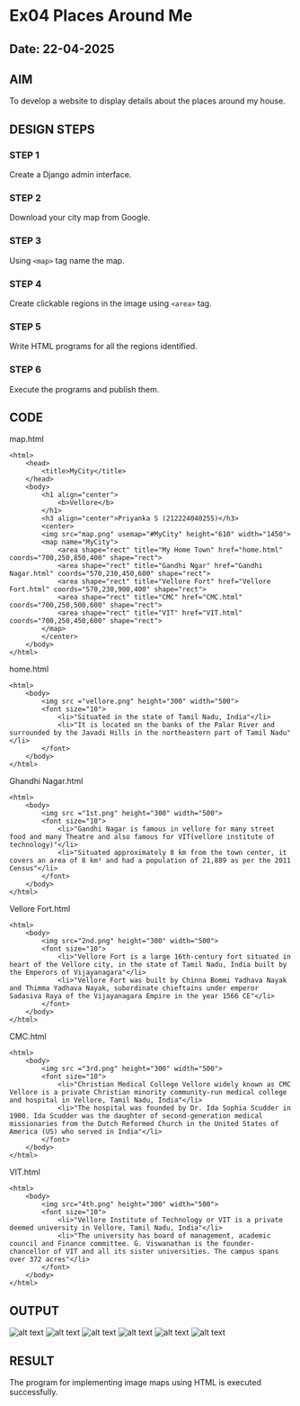 # Ex04 Places Around Me
## Date: 22-04-2025

## AIM
To develop a website to display details about the places around my house.

## DESIGN STEPS

### STEP 1
Create a Django admin interface.

### STEP 2
Download your city map from Google.

### STEP 3
Using ```<map>``` tag name the map.

### STEP 4
Create clickable regions in the image using ```<area>``` tag.

### STEP 5
Write HTML programs for all the regions identified.

### STEP 6
Execute the programs and publish them.

## CODE

map.html
```
<html>
    <head>
        <title>MyCity</title>
    </head>
    <body>
        <h1 align="center">
            <b>Vellore</b>
        </h1>
        <h3 align="center">Priyanka S (212224040255)</h3>
        <center>
        <img src="map.png" usemap="#MyCity" height="610" width="1450">
        <map name="MyCity">
            <area shape="rect" title="My Home Town" href="home.html" coords="700,250,850,400" shape="rect">
            <area shape="rect" title="Gandhi Ngar" href="Gandhi Nagar.html" coords="570,230,450,600" shape="rect">
            <area shape="rect" title="Vellore Fort" href="Vellore Fort.html" coords="570,230,900,400" shape="rect">
            <area shape="rect" title="CMC" href="CMC.html" coords="700,250,500,600" shape="rect">
            <area shape="rect" title="VIT" href="VIT.html" coords="700,250,450,600" shape="rect">
        </map>
        </center>
    </body>
</html>
```
home.html
```
<html>
    <body>
        <img src ="vellore.png" height="300" width="500">
        <font size="10">
            <li>"Situated in the state of Tamil Nadu, India"</li>
            <li>"It is located on the banks of the Palar River and surrounded by the Javadi Hills in the northeastern part of Tamil Nadu"</li>
        </font>
    </body>
</html>

```
Ghandhi Nagar.html
```
<html>
    <body>
        <img src ="1st.png" height="300" width="500">
        <font size="10">
            <li>"Gandhi Nagar is famous in vellore for many street food and many Theatre and also famous for VIT(vellore institute of technology)"</li>
            <li>"Situated approximately 8 km from the town center, it covers an area of 8 km² and had a population of 21,889 as per the 2011 Census"</li>
        </font>
    </body>
</html>

```
Vellore Fort.html
```
<html>
    <body>
        <img src="2nd.png" height="300" width="500">
        <font size="10">            
            <li>"Vellore Fort is a large 16th-century fort situated in heart of the Vellore city, in the state of Tamil Nadu, India built by the Emperors of Vijayanagara"</li>
            <li>"Vellore Fort was built by Chinna Bommi Yadhava Nayak and Thimma Yadhava Nayak, subordinate chieftains under emperor Sadasiva Raya of the Vijayanagara Empire in the year 1566 CE"</li>
        </font>
    </body>
</html>

```
CMC.html
```
<html>
    <body>
        <img src ="3rd.png" height="300" width="500">
        <font size="10">
            <li>"Christian Medical College Vellore widely known as CMC Vellore is a private Christian minority community-run medical college and hospital in Vellore, Tamil Nadu, India"</li>
            <li>"The hospital was founded by Dr. Ida Sophia Scudder in 1900. Ida Scudder was the daughter of second-generation medical missionaries from the Dutch Reformed Church in the United States of America (US) who served in India"</li>
        </font>
    </body>
</html>
```
VIT.html

```
<html>
    <body>
        <img src="4th.png" height="300" width="500">
        <font size="10">
            <li>"Vellore Institute of Technology or VIT is a private deemed university in Vellore, Tamil Nadu, India"</li>
            <li>"The university has board of management, academic council and Finance committee. G. Viswanathan is the founder-chancellor of VIT and all its sister universities. The campus spans over 372 acres"</li>
        </font>
    </body>
</html>
```
## OUTPUT
![alt text](<home/mapapp/static/Screenshot 2025-04-23 001322.png>)
![alt text](<home/mapapp/static/Screenshot 2025-04-23 000839.png>)
![alt text](<home/mapapp/static/Screenshot 2025-04-23 000557.png>)
![alt text](<home/mapapp/static/Screenshot 2025-04-23 000542.png>)
![alt text](<home/mapapp/static/Screenshot 2025-04-23 000608.png>)
![alt text](<home/mapapp/static/Screenshot 2025-04-22 234726.png>)

## RESULT
The program for implementing image maps using HTML is executed successfully.
